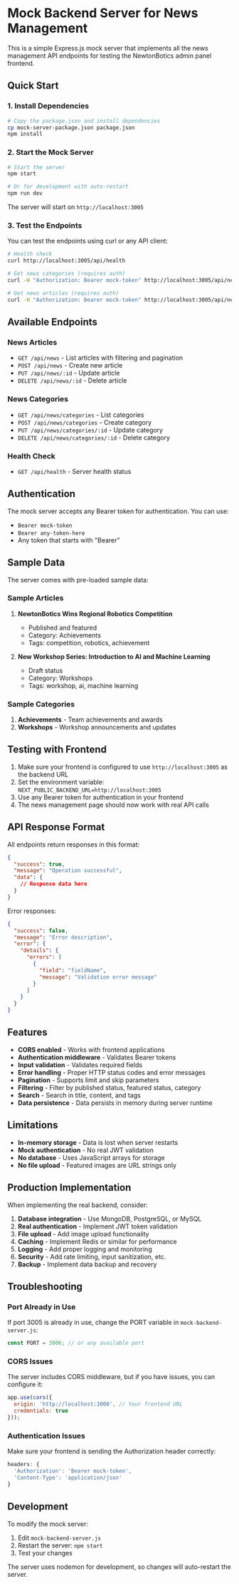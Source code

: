 # Mock Backend Server for News Management

This is a simple Express.js mock server that implements all the news management API endpoints for testing the NewtonBotics admin panel frontend.

## Quick Start

### 1. Install Dependencies

```bash
# Copy the package.json and install dependencies
cp mock-server-package.json package.json
npm install
```

### 2. Start the Mock Server

```bash
# Start the server
npm start

# Or for development with auto-restart
npm run dev
```

The server will start on `http://localhost:3005`

### 3. Test the Endpoints

You can test the endpoints using curl or any API client:

```bash
# Health check
curl http://localhost:3005/api/health

# Get news categories (requires auth)
curl -H "Authorization: Bearer mock-token" http://localhost:3005/api/news/categories

# Get news articles (requires auth)
curl -H "Authorization: Bearer mock-token" http://localhost:3005/api/news
```

## Available Endpoints

### News Articles
- `GET /api/news` - List articles with filtering and pagination
- `POST /api/news` - Create new article
- `PUT /api/news/:id` - Update article
- `DELETE /api/news/:id` - Delete article

### News Categories
- `GET /api/news/categories` - List categories
- `POST /api/news/categories` - Create category
- `PUT /api/news/categories/:id` - Update category
- `DELETE /api/news/categories/:id` - Delete category

### Health Check
- `GET /api/health` - Server health status

## Authentication

The mock server accepts any Bearer token for authentication. You can use:
- `Bearer mock-token`
- `Bearer any-token-here`
- Any token that starts with "Bearer"

## Sample Data

The server comes with pre-loaded sample data:

### Sample Articles
1. **NewtonBotics Wins Regional Robotics Competition**
   - Published and featured
   - Category: Achievements
   - Tags: competition, robotics, achievement

2. **New Workshop Series: Introduction to AI and Machine Learning**
   - Draft status
   - Category: Workshops
   - Tags: workshop, ai, machine learning

### Sample Categories
1. **Achievements** - Team achievements and awards
2. **Workshops** - Workshop announcements and updates

## Testing with Frontend

1. Make sure your frontend is configured to use `http://localhost:3005` as the backend URL
2. Set the environment variable: `NEXT_PUBLIC_BACKEND_URL=http://localhost:3005`
3. Use any Bearer token for authentication in your frontend
4. The news management page should now work with real API calls

## API Response Format

All endpoints return responses in this format:

```json
{
  "success": true,
  "message": "Operation successful",
  "data": {
    // Response data here
  }
}
```

Error responses:

```json
{
  "success": false,
  "message": "Error description",
  "error": {
    "details": {
      "errors": [
        {
          "field": "fieldName",
          "message": "Validation error message"
        }
      ]
    }
  }
}
```

## Features

- **CORS enabled** - Works with frontend applications
- **Authentication middleware** - Validates Bearer tokens
- **Input validation** - Validates required fields
- **Error handling** - Proper HTTP status codes and error messages
- **Pagination** - Supports limit and skip parameters
- **Filtering** - Filter by published status, featured status, category
- **Search** - Search in title, content, and tags
- **Data persistence** - Data persists in memory during server runtime

## Limitations

- **In-memory storage** - Data is lost when server restarts
- **Mock authentication** - No real JWT validation
- **No database** - Uses JavaScript arrays for storage
- **No file upload** - Featured images are URL strings only

## Production Implementation

When implementing the real backend, consider:

1. **Database integration** - Use MongoDB, PostgreSQL, or MySQL
2. **Real authentication** - Implement JWT token validation
3. **File upload** - Add image upload functionality
4. **Caching** - Implement Redis or similar for performance
5. **Logging** - Add proper logging and monitoring
6. **Security** - Add rate limiting, input sanitization, etc.
7. **Backup** - Implement data backup and recovery

## Troubleshooting

### Port Already in Use
If port 3005 is already in use, change the PORT variable in `mock-backend-server.js`:

```javascript
const PORT = 3006; // or any available port
```

### CORS Issues
The server includes CORS middleware, but if you have issues, you can configure it:

```javascript
app.use(cors({
  origin: 'http://localhost:3000', // Your frontend URL
  credentials: true
}));
```

### Authentication Issues
Make sure your frontend is sending the Authorization header correctly:

```javascript
headers: {
  'Authorization': 'Bearer mock-token',
  'Content-Type': 'application/json'
}
```

## Development

To modify the mock server:

1. Edit `mock-backend-server.js`
2. Restart the server: `npm start`
3. Test your changes

The server uses nodemon for development, so changes will auto-restart the server.
